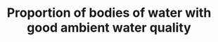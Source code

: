 ---
data_non_statistical: true
goal_meta_link: http://unstats.un.org/sdgs/files/metadata-compilation/Metadata-Goal-6.pdf
graph_title: Proportion of bodies of water with good ambient water quality
graph_type: line
has_metadata: true
indicator: 6.3.2
indicator_definition: 'Proportion of water bodies (area) in a country with good ambient
  water quality compared to all water bodies in the country. ''Good'' indicates an
  ambient water quality that does not damage ecosystem function and human health according
  to core ambient water quality indicators. Concept: Water quality is estimated based
  on a core set of five determinands that inform on major water quality impairments
  present in many parts of the world: total dissolved solids (TDS); percentage dissolved
  oxygen (% DO); dissolved inorganic nitrogen (DIN); dissolved inorganic phosphorus
  (DIP); and Escherichia coli (E. coli). As monitoring capacities and coverage vary
  between countries, a monitoring ladder is proposed. On the first rung, the number
  of determinands not meeting national water quality guidelines based on the existing
  monitoring sites are used to estimate the water quality. On the second rung, a water
  quality index is used to combine the determinand values in a statistically more
  robust manner, and the monitoring coverage increased. On consecutive rungs, the
  monitoring coverage can be step-wise increased and complementary determinands covering
  additional aspects of ambient water quality can be included depending on the national
  capacities and requirements enabling the indicator to inform on the status of ambient
  water quality in a more comprehensive way.'
indicator_name: Proportion of bodies of water with good ambient water quality
indicator_sort_order: 06-03-02
indicator_variable: null
layout: indicator
method_of_computation: "The GEMS/Water1 water quality index approach is used as a\
  \ general model to calculate the index, in which measured determinand values are\
  \ compared to guideline values (proximity to target approach): \t1. Proximity-to-target\
  \ (PTT) scores for each determinand at single monitoring sites are calculated as\
  \ the difference between the temporal average (for the accounting period) of the\
  \ determinand concentration and the target divided by the range between the (winsorized)\
  \ minimum or maximum of the measured determinand concentration (for exceedance and\
  \ non-exceedance targets, respectively) and the target. The PTT scores are scaled\
  \ to the range between 0 and 100, where 100 indicates that the target is met and\
  \ decreasing scores indicate an increasing distance from the target. \t2. The water\
  \ quality index (WQI) at site level is computed as the arithmetic mean of the site-level\
  \ PTT scores for the selected determinands. The WQI scale can be divided into different\
  \ water quality categories, ranging from very bad to excellent. The thresholds for\
  \ these categories are country specific and should be reported in the monitoring\
  \ system by the individual countries \t3. For the spatial aggregation at the basin\
  \ level and country level, the water bodies are divided into stretches of homogenous\
  \ quality (between consecutive monitoring stations). \t4. The final indicator is\
  \ calculated from the proportion of the stretches with good quality compared to\
  \ all water bodies assessed."
national_geographical_coverage: United States
permalink: /6-3-2/
published: true
rationale_interpretation: The proposed indicator informs on the quality of water bodies.
  The indicator allows for evaluating the impact of human development on ambient water
  quality and thus enables countries to assess the future services they can obtain
  from aquatic ecosystems (clean water for drinking, biodiversity, water for food
  production etc.). Water quality represents the actual outcome of all pollution and
  pollution reduction activities, and is thus essential to fully describe the environmental
  status of freshwater systems, as well as to fully report on target 6.3. Water quality
  also feeds into all other water-related targets, and the proposed indicator can
  be used to directly report on many other targets or parts of targets (refer to supplementary
  information).
reporting_status: notstarted
sdg_goal: 6
source_active_1: true
source_notes_1: null
source_title_1: null
target: By 2030, improve water quality by reducing pollution, eliminating dumping
  and minimizing release of hazardous chemicals and materials, halving the proportion
  of untreated wastewater and substantially increasing recycling and safe reuse globally.
target_id: '6.3'
title: Proportion of bodies of water with good ambient water quality
un_custodial_agency: 'UNEP (Partnering Agencies: UN Water)'
un_designated_tier: '2'
variable_description: null
variable_notes: null
---